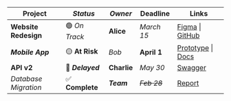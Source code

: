 | **Project** | ***Status*** | *Owner* | **Deadline** | Links |
|-------------|--------------|---------|--------------|-------|
| **Website Redesign** | 🟢 *On Track* | **Alice** | *March 15* | [Figma](https://figma.com/project1) \| [GitHub](https://github.com/project1) |
| ***Mobile App*** | 🟡 **At Risk** | *Bob* | **April 1** | [Prototype](https://app.example.com) \| [Docs](https://docs.example.com/mobile) |
| **API v2** | 🔴 ***Delayed*** | **Charlie** | *May 30* | [Swagger](https://api.example.com/docs) |
| *Database Migration* | ✅ **Complete** | ***Team*** | ~~*Feb 28*~~ | [Report](https://reports.example.com/db-migration) |